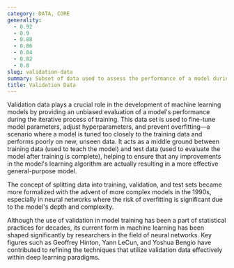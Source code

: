 ```yaml
---
category: DATA, CORE
generality:
  - 0.92
  - 0.9
  - 0.88
  - 0.86
  - 0.84
  - 0.82
  - 0.8
slug: validation-data
summary: Subset of data used to assess the performance of a model during the training phase, separate from the training data itself.
title: Validation Data
---
```


Validation data plays a crucial role in the development of machine learning models by providing an unbiased evaluation of a model's performance during the iterative process of training. This data set is used to fine-tune model parameters, adjust hyperparameters, and prevent overfitting—a scenario where a model is tuned too closely to the training data and performs poorly on new, unseen data. It acts as a middle ground between training data (used to teach the model) and test data (used to evaluate the model after training is complete), helping to ensure that any improvements in the model's learning algorithm are actually resulting in a more effective general-purpose model.

The concept of splitting data into training, validation, and test sets became more formalized with the advent of more complex models in the 1990s, especially in neural networks where the risk of overfitting is significant due to the model's depth and complexity.

Although the use of validation in model training has been a part of statistical practices for decades, its current form in machine learning has been shaped significantly by researchers in the field of neural networks. Key figures such as Geoffrey Hinton, Yann LeCun, and Yoshua Bengio have contributed to refining the techniques that utilize validation data effectively within deep learning paradigms.
